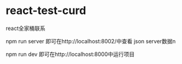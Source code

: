 # react-test-curd
react全家桶联系

npm run server
即可在http://localhost:8002/中查看 json server数据n

npm run dev
即可在http://localhost:8000中运行项目
